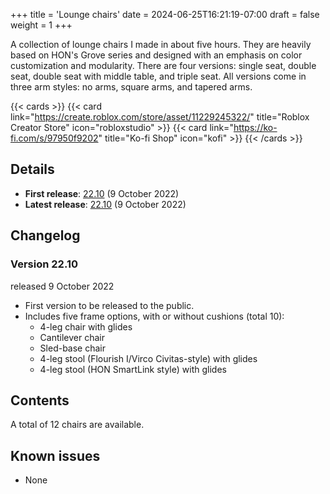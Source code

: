 +++
title = 'Lounge chairs'
date = 2024-06-25T16:21:19-07:00
draft = false
weight = 1
+++

A collection of lounge chairs I made in about five hours. They are heavily based on HON's Grove series and designed with an emphasis on color customization and modularity. There are four versions: single seat, double seat, double seat with middle table, and triple seat. All versions come in three arm styles: no arms, square arms, and tapered arms. 

{{< cards >}}
    {{< card link="https://create.roblox.com/store/asset/11229245322/" title="Roblox Creator Store" icon="robloxstudio" >}}
    {{< card link="https://ko-fi.com/s/97950f9202" title="Ko-fi Shop" icon="kofi" >}}
{{< /cards >}}


## Details

* **First release**: [22.10](#version-2210) (9 October 2022)
* **Latest release**: [22.10](#version-2210) (9 October 2022)

## Changelog

### Version 22.10

released 9 October 2022

* First version to be released to the public.
* Includes five frame options, with or without cushions (total 10):
    * 4-leg chair with glides
    * Cantilever chair
    * Sled-base chair
    * 4-leg stool (Flourish I/Virco Civitas-style) with glides
    * 4-leg stool (HON SmartLink style) with glides

## Contents

A total of 12 chairs are available.

## Known issues

* None
